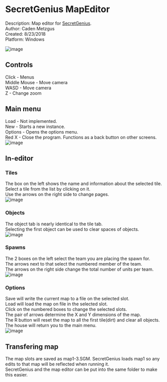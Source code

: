 # SecretGenius MapEditor
Description: Map editor for [SecretGenius](https://github.com/Cadexcy23/SecretGenius).\
Author: Caden Metzgus\
Created: 8/23/2018\
Platform: Windows

![image](https://github.com/Cadexcy23/SecretGenius-MapEditor/assets/51723869/24fc7e00-ca8b-4e74-a43b-6ee7f0b6d49b)

## Controls
Click - Menus\
Middle Mouse - Move camera\
WASD - Move camera\
Z - Change zoom

## Main menu
Load - Not implemented.\
New - Starts a new instance.\
Options - Opens the options menu.\
Red X - Close the program. Functions as a back button on other screens.\
![image](https://github.com/Cadexcy23/SecretGenius-MapEditor/assets/51723869/58805259-bd89-4d3f-aeca-5dfa044acf5e)

## In-editor
### Tiles
The box on the left shows the name and information about the selected tile.\
Select a tile from the list by clicking on it.\
Use the arrows on the right side to change pages.\
![image](https://github.com/Cadexcy23/SecretGenius-MapEditor/assets/51723869/4454cf1a-61d5-407f-a37f-67ded88eb025)

### Objects
The object tab is nearly identical to the tile tab.\
Selecting the first object can be used to clear spaces of objects.\
![image](https://github.com/Cadexcy23/SecretGenius-MapEditor/assets/51723869/618de809-dfbe-43ce-a592-cc2d7a477741)

### Spawns
The 2 boxes on the left select the team you are placing the spawn for.\
The arrows next to that select the numbered member of the team.\
The arrows on the right side change the total number of units per team.\
![image](https://github.com/Cadexcy23/SecretGenius-MapEditor/assets/51723869/68a334c2-8b28-46b3-baaf-24caa6e8f802)

### Options
Save will write the current map to a file on the selected slot.\
Load will load the map on file in the selected slot.\
Click on the numbered boxes to change the selected slots.\
The pair of arrows determine the X and Y dimensions of the map.\
The R button will reset the map to all the first tile(dirt) and clear all objects.\
The house will return you to the main menu.\
![image](https://github.com/Cadexcy23/SecretGenius-MapEditor/assets/51723869/a877ccfd-290d-4f1d-ad9e-4f74921888d1)

## Transfering map
The map slots are saved as map1-3.SGM. SecretGenius loads map1 so any edits to that map will be reflected when running it.\
SecretGenius and the map editor can be put into the same folder to make this easier.

